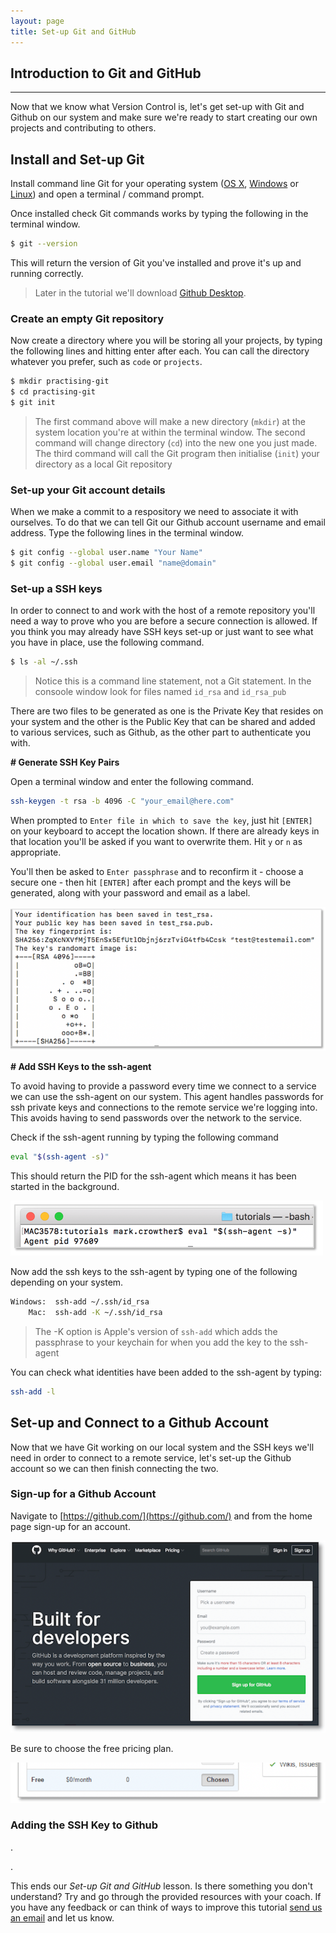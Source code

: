 ```yaml
---
layout: page
title: Set-up Git and GitHub
---
```


## Introduction to Git and GitHub
-----
Now that we know what Version Control is, let's get set-up with Git and Github on our system and make sure we're ready to start creating our own projects and contributing to others.

## Install and Set-up Git
Install command line Git for your operating system ([OS X](https://sourceforge.net/projects/git-osx-installer/), [Windows](http://msysgit.github.io/) or [Linux](https://git-scm.com/download/linux)) and open a terminal / command prompt.

Once installed check Git commands works by typing the following in the terminal window.

```bash
$ git --version
```
This will return the version of Git you've installed and prove it's up and running correctly.

> Later in the tutorial we'll download [Github Desktop](https://desktop.github.com/).

### Create an empty Git repository
Now create a directory where you will be storing all your projects, by typing the following lines and hitting enter after each. You can call the directory whatever you prefer, such as `code` or `projects`.

```bash
$ mkdir practising-git
$ cd practising-git
$ git init
```

> The first command above will make a new directory (`mkdir`) at the system location you're at within the terminal window. The second command will change directory (`cd`) into the new one you just made. The third command will call the Git program then initialise (`init`) your directory as a local Git repository

### Set-up your Git account details
When we make a commit to a respository we need to associate it with ourselves. To do that we can tell Git our Github account username and email address. Type the following lines in the terminal window.

```bash
$ git config --global user.name "Your Name"
$ git config --global user.email "name@domain"
```

### Set-up a SSH keys
In order to connect to and work with the host of a remote repository you'll need a way to prove who you are before a secure connection is allowed. If you think you may already have SSH keys set-up or just want to see what you have in place, use the following command.

```bash
$ ls -al ~/.ssh
```
> Notice this is a command line statement, not a Git statement.
> In the consoole window look for files named `id_rsa` and `id_rsa_pub`

There are two files to be generated as one is the Private Key that resides on your system and the other is the Public Key that can be shared and added to various services, such as Github, as the other part to authenticate you with.

**# Generate SSH Key Pairs**

Open a terminal window and enter the following command.

```bash
ssh-keygen -t rsa -b 4096 -C "your_email@here.com"
```

When prompted to `Enter file in which to save the key`, just hit `[ENTER]` on your keyboard to accept the location shown. If there are already keys in that location you'll be asked if you want to overwrite them. Hit `y` or `n` as appropriate.

You'll then be asked to `Enter passphrase` and to reconfirm it - choose a secure one - then hit `[ENTER]` after each prompt and the keys will be generated, along with your password and email as a label.

![RSA Keys Generated](images/setup-rsa-key-generated.png)

**# Add SSH Keys to the ssh-agent**

To avoid having to provide a password every time we connect to a service we can use the ssh-agent on our system. This agent handles passwords for ssh private keys and connections to the remote service we're logging into. This avoids having to send passwords over the network to the service.

Check if the ssh-agent running by typing the following command

```bash
eval "$(ssh-agent -s)"
```
This should return the PID for the ssh-agent which means it has been started in the background.

![PID Number](images/setup-pid-number.png)

Now add the ssh keys to the ssh-agent by typing one of the following depending on your system.
```bash
Windows:  ssh-add ~/.ssh/id_rsa 
    Mac:  ssh-add -K ~/.ssh/id_rsa
```
> The -K option is Apple's version of `ssh-add` which adds the passphrase to your keychain for when you add the key to the ssh-agent

You can check what identities have been added to the ssh-agent by typing:
```bash
ssh-add -l
```

## Set-up and Connect to a Github Account
Now that we have Git working on our local system and the SSH keys we'll need in order to connect to a remote service, let's set-up the Github account so we can then finish connecting the two.

### Sign-up for a Github Account
Navigate to [https://github.com/](https://github.com/) and from the home page sign-up for an account.

![Sign-up for a Github account](images/setup-get-a-github-account.png)

Be sure to choose the free pricing plan.

![Github Free Pricing Plan](images/setup-choose-pricing-plan.png)

### Adding the SSH Key to Github








.

.

This ends our _Set-up Git and GitHub_ lesson. Is there something you don't understand? Try and go through the provided resources with your coach. If you have any feedback or can think of ways to improve this tutorial [send us an email](mailto:feedback@codebar.io) and let us know.